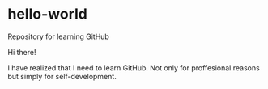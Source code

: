# hello-world
Repository for learning GitHub

Hi there!

I have realized that I need to learn GitHub. Not only for proffesional reasons but simply for self-development.
